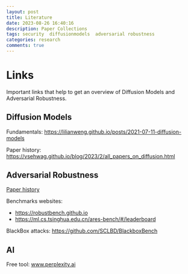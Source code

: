 ```yaml
---
layout: post
title: Literature
date: 2023-08-26 16:40:16
description: Paper Collections
tags: security  diffusionmodels  adversarial robustness
categories: research
comments: true
---
```


# Links

Important links that help to get an overview of Diffusion Models and Adversarial Robustness.

## Diffusion Models

Fundamentals: https://lilianweng.github.io/posts/2021-07-11-diffusion-models

Paper history: https://vsehwag.github.io/blog/2023/2/all_papers_on_diffusion.html


## Adversarial Robustness

[Paper history](https://nicholas.carlini.com/writing/2019/all-adversarial-example-papers.html)

Benchmarks websites:
 - https://robustbench.github.io
 - https://ml.cs.tsinghua.edu.cn/ares-bench/#/leaderboard

BlackBox attacks: https://github.com/SCLBD/BlackboxBench


## AI

Free tool: www.perplexity.ai 
